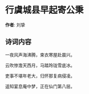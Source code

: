 # 行虞城县早起寄公秉

**作者**: 刘挚

## 诗词内容

一夜风声海沸腾，束衣寒屋赴晨兴。

云吹惨澹天西月，马踏玲珑雪底冰。

吏事不堪年老大，归怀那复病侵凌。

遥知宴息庵中梦，正在仙门第八层。

